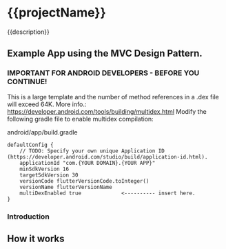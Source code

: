 # {{projectName}}

{{description}}

## Example App using the MVC Design Pattern.

### IMPORTANT FOR ANDROID DEVELOPERS - BEFORE YOU CONTINUE!
This is a large template and the number of method references in a .dex file will exceed 64K.
More info.: https://developer.android.com/tools/building/multidex.html
Modify the following gradle file to enable multidex compilation:

android/app/build.gradle

    defaultConfig {
        // TODO: Specify your own unique Application ID (https://developer.android.com/studio/build/application-id.html).
        applicationId "com.{YOUR DOMAIN}.{YOUR APP}"
        minSdkVersion 16
        targetSdkVersion 30
        versionCode flutterVersionCode.toInteger()
        versionName flutterVersionName
        multiDexEnabled true             <---------- insert here.
    }

### Introduction


## How it works

